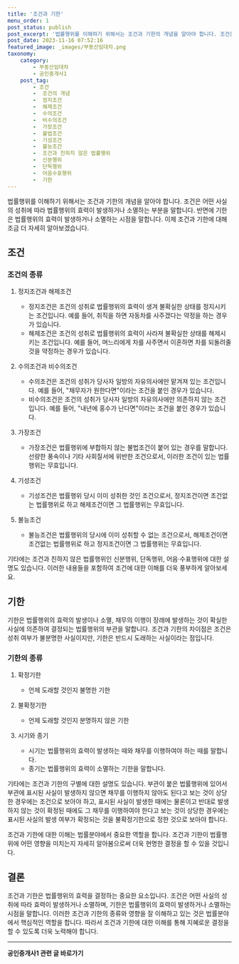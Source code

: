 ```yaml
---
title: '조건과 기한'
menu_order: 1
post_status: publish
post_excerpt: '법률행위를 이해하기 위해서는 조건과 기한의 개념을 알아야 합니다. 조건은 어떤 사실의 성취에 따라 법률행위의 효력이 발생하거나 소멸하는 부분을 말합니다. 반면에 기한은 법률행위의 효력이 발생하거나 소멸하는 시점을 말합니다. 이제 조건과 기한에 대해 조금 더 자세히 알아보겠습니다.'
post_date: 2023-11-16 07:52:16
featured_image: _images/부동산임대차.png
taxonomy:
    category:
        - 부동산임대차
        - 공인중개사1
    post_tag:
        - 조건
        -  조건의 개념
        -  정지조건
        -  해제조건
        -  수의조건
        -  비수의조건
        -  가장조건
        -  불법조건
        -  기성조건
        -  불능조건
        -  조건과 친하지 않은 법률행위
        -  신분행위
        -  단독행위
        -  어음수표행위
        -  기한
---
```



법률행위를 이해하기 위해서는 조건과 기한의 개념을 알아야 합니다. 조건은 어떤 사실의 성취에 따라 법률행위의 효력이 발생하거나 소멸하는 부분을 말합니다. 반면에 기한은 법률행위의 효력이 발생하거나 소멸하는 시점을 말합니다. 이제 조건과 기한에 대해 조금 더 자세히 알아보겠습니다.

## 조건

### 조건의 종류

1. 정지조건과 해제조건
    - 정지조건은 조건의 성취로 법률행위의 효력이 생겨 불확실한 상태를 정지시키는 조건입니다. 예를 들어, 취직을 하면 자동차를 사주겠다는 약정을 하는 경우가 있습니다.
    - 해제조건은 조건의 성취로 법률행위의 효력이 사라져 불확실한 상태를 해제시키는 조건입니다. 예를 들어, 며느리에게 차를 사주면서 이혼하면 차를 되돌려줄 것을 약정하는 경우가 있습니다.

2. 수의조건과 비수의조건
    - 수의조건은 조건의 성취가 당사자 일방의 자유의사에만 맡겨져 있는 조건입니다. 예를 들어, "채무자가 원한다면"이라는 조건을 붙인 경우가 있습니다.
    - 비수의조건은 조건의 성취가 당사자 일방의 자유의사에만 의존하지 않는 조건입니다. 예를 들어, "내년에 홍수가 난다면"이라는 조건을 붙인 경우가 있습니다.

3. 가장조건
    - 가장조건은 법률행위에 부합하지 않는 불법조건이 붙어 있는 경우를 말합니다. 선량한 풍속이나 기타 사회질서에 위반한 조건으로서, 이러한 조건이 있는 법률행위는 무효입니다.

4. 기성조건
    - 기성조건은 법률행위 당시 이미 성취한 것인 조건으로서, 정지조건이면 조건없는 법률행위로 하고 해제조건이면 그 법률행위는 무효입니다.

5. 불능조건
    - 불능조건은 법률행위의 당시에 이미 성취할 수 없는 조건으로서, 해제조건이면 조건없는 법률행위로 하고 정지조건이면 그 법률행위는 무효입니다.

기타에는 조건과 친하지 않은 법률행위인 신분행위, 단독행위, 어음·수표행위에 대한 설명도 있습니다. 이러한 내용들을 포함하여 조건에 대한 이해를 더욱 풍부하게 알아보세요.

## 기한

기한은 법률행위의 효력의 발생이나 소멸, 채무의 이행이 장래에 발생하는 것이 확실한 사실에 의존하여 결정되는 법률행위의 부관을 말합니다. 조건과 기한의 차이점은 조건은 성취 여부가 불분명한 사실이지만, 기한은 반드시 도래하는 사실이라는 점입니다.

### 기한의 종류

1. 확정기한
   - 언제 도래할 것인지 불명한 기한

2. 불확정기한
   - 언제 도래할 것인지 분명하지 않은 기한

3. 시기와 종기
   - 시기는 법률행위의 효력이 발생하는 때와 채무를 이행하여야 하는 때를 말합니다.
   - 종기는 법률행위의 효력이 소멸하는 기한을 말합니다.

기타에는 조건과 기한의 구별에 대한 설명도 있습니다. 부관이 붙은 법률행위에 있어서 부관에 표시된 사실이 발생하지 않으면 채무를 이행하지 않아도 된다고 보는 것이 상당한 경우에는 조건으로 보아야 하고, 표시된 사실이 발생한 때에는 물론이고 반대로 발생하지 않는 것이 확정된 때에도 그 채무를 이행하여야 한다고 보는 것이 상당한 경우에는 표시된 사실의 발생 여부가 확정되는 것을 불확정기한으로 정한 것으로 보아야 합니다.

조건과 기한에 대한 이해는 법률분야에서 중요한 역할을 합니다. 조건과 기한이 법률행위에 어떤 영향을 미치는지 자세히 알아봄으로써 더욱 현명한 결정을 할 수 있을 것입니다.

## 결론

조건과 기한은 법률행위의 효력을 결정하는 중요한 요소입니다. 조건은 어떤 사실의 성취에 따라 효력이 발생하거나 소멸하며, 기한은 법률행위의 효력이 발생하거나 소멸하는 시점을 말합니다. 이러한 조건과 기한의 종류와 영향을 잘 이해하고 있는 것은 법률분야에서 핵심적인 역할을 합니다. 따라서 조건과 기한에 대한 이해를 통해 지혜로운 결정을 할 수 있도록 더욱 노력해야 합니다.
<!-- wp:separator -->
<hr class="wp-block-separator has-alpha-channel-opacity"/>
<!-- /wp:separator -->

<!-- wp:group {"backgroundColor":"base","layout":{"type":"constrained"}} -->
<div class="wp-block-group has-base-background-color has-background"><!-- wp:paragraph {"align":"center","fontSize":"medium"} -->
<p class="has-text-align-center has-large-font-size"><strong>공인중개사1 관련 글 바로가기</strong></p>
<!-- /wp:paragraph -->


<!-- wp:latest-posts
{"categories":[{"id":22617,"count":19,"description":"","link":"https://uknowlaw.com/category/%ea%b3%b5%ec%9d%b8%ec%a4%91%ea%b0%9c%ec%82%ac1/","name":"공인중개사1","slug":"공인중개사1","taxonomy":"category","parent":0,"meta":[],"_links":{"self":[{"href":"https://uknowlaw.com/wp-json/wp/v2/categories/22617"}],"collection":[{"href":"https://uknowlaw.com/wp-json/wp/v2/categories"}],"about":[{"href":"https://uknowlaw.com/wp-json/wp/v2/taxonomies/category"}],"wp:post_type":[{"href":"https://uknowlaw.com/wp-json/wp/v2/posts?categories=22617"}],"curies":[{"name":"wp","href":"https://api.w.org/{rel}","templated":true}]}}],"postsToShow":100,"excerptLength":28,"postLayout":"grid","columns":2,"featuredImageAlign":"left","featuredImageSizeSlug":"large","fontSize":"small"} /--></div>
<!-- /wp:group -->